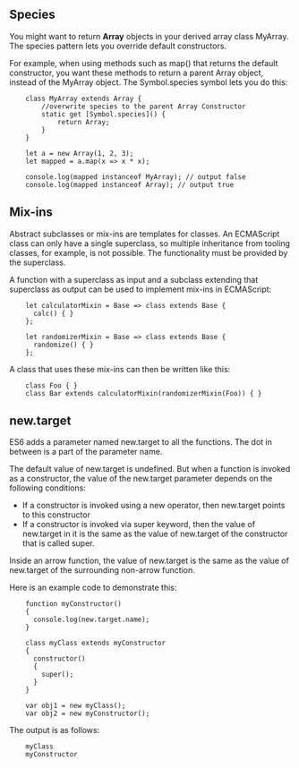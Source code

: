 ## Species

You might want to return **Array** objects in your derived array class MyArray. The species pattern lets you override default constructors.

For example, when using methods such as map() that returns the default constructor, you want these methods to return a parent Array object, instead of the MyArray object. The Symbol.species symbol lets you do this:
```
    class MyArray extends Array {
        //overwrite species to the parent Array Constructor
        static get [Symbol.species]() {
            return Array;
        }
    }

    let a = new Array(1, 2, 3);
    let mapped = a.map(x => x * x);

    console.log(mapped instanceof MyArray); // output false
    console.log(mapped instanceof Array); // output true
```

## Mix-ins

Abstract subclasses or mix-ins are templates for classes. An ECMAScript class can only have a single superclass, so multiple inheritance from tooling classes, for example, is not possible. The functionality must be provided by the superclass.

A function with a superclass as input and a subclass extending that superclass as output can be used to implement mix-ins in ECMAScript:
```
    let calculatorMixin = Base => class extends Base {
      calc() { }
    };

    let randomizerMixin = Base => class extends Base {
      randomize() { }
    };
```

A class that uses these mix-ins can then be written like this:
```
    class Foo { }
    class Bar extends calculatorMixin(randomizerMixin(Foo)) { }
```

## new.target

ES6 adds a parameter named new.target to all the functions. The dot in between is a part of the parameter name.

The default value of new.target is undefined. But when a function is invoked as a constructor, the value of the new.target parameter depends on the following conditions:
* If a constructor is invoked using a new operator, then new.target points to this constructor
* If a constructor is invoked via super keyword, then the value of new.target in it is the same as the value of new.target of the constructor that is called super.

Inside an arrow function, the value of new.target is the same as the value of new.target of the surrounding non-arrow function.

Here is an example code to demonstrate this:
```
    function myConstructor()
    {
      console.log(new.target.name);
    }

    class myClass extends myConstructor
    {
      constructor()
      {
        super();
      }
    }

    var obj1 = new myClass();
    var obj2 = new myConstructor();
```
The output is as follows:
```
    myClass
    myConstructor
```
